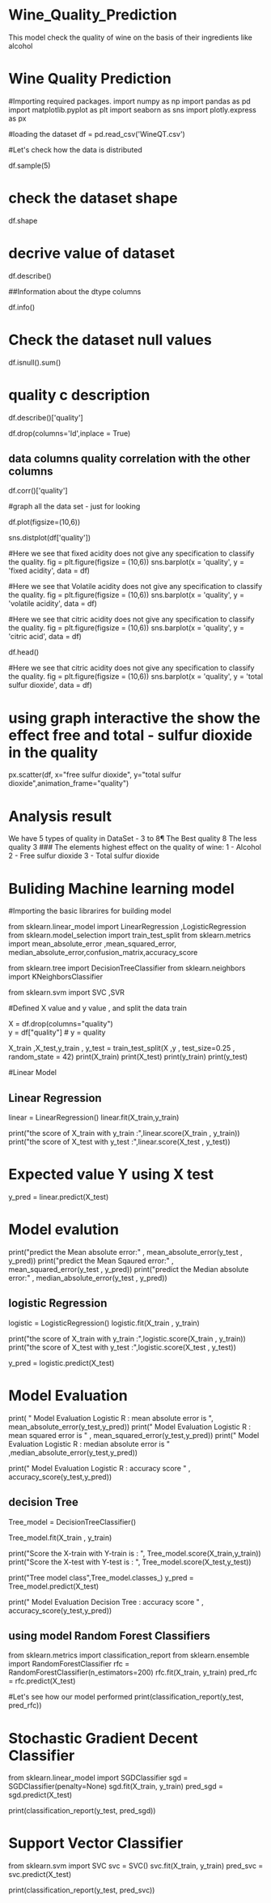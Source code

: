 # Wine_Quality_Prediction
This model check the quality of wine on the basis of their ingredients like alcohol
# Wine Quality Prediction

#Importing required packages.
import numpy as np
import pandas as pd
import matplotlib.pyplot as plt
import seaborn as sns
import plotly.express as px

#loading the dataset
df = pd.read_csv('WineQT.csv')

#Let's check how the data is distributed


df.sample(5)

# check the dataset shape


df.shape

# decrive value of dataset 

df.describe()

##Information about the dtype columns

df.info()

# Check the dataset null values

df.isnull().sum()

# quality c description
df.describe()['quality']

df.drop(columns='Id',inplace = True)

## data columns quality correlation with the  other columns
df.corr()['quality']

#graph all the data set - just for looking

df.plot(figsize=(10,6))

sns.distplot(df['quality'])

#Here we see that fixed acidity does not give any specification to classify the quality.
fig = plt.figure(figsize = (10,6))
sns.barplot(x = 'quality', y = 'fixed acidity', data = df)

#Here we see that Volatile acidity does not give any specification to classify the quality.
fig = plt.figure(figsize = (10,6))
sns.barplot(x = 'quality', y = 'volatile acidity', data = df)

#Here we see that citric  acidity does not give any specification to classify the quality.
fig = plt.figure(figsize = (10,6))
sns.barplot(x = 'quality', y = 'citric acid', data = df)

df.head()

#Here we see that citric  acidity does not give any specification to classify the quality.
fig = plt.figure(figsize = (10,6))
sns.barplot(x = 'quality', y = 'total sulfur dioxide', data = df)

# using graph interactive the show the effect free and total - sulfur dioxide in the quality

px.scatter(df, x="free sulfur dioxide", y="total sulfur dioxide",animation_frame="quality")

# Analysis result
We have 5 types of quality in DataSet - 3 to 8¶
The Best quality 8
The less quality 3 ### The elements highest effect on the quality of wine:
1 - Alcohol
2 - Free sulfur dioxide
3 - Total sulfur dioxide

# Buliding Machine learning model

#Importing the basic librarires for building model


from sklearn.linear_model import LinearRegression ,LogisticRegression
from sklearn.model_selection import train_test_split
from sklearn.metrics import mean_absolute_error ,mean_squared_error, median_absolute_error,confusion_matrix,accuracy_score

from sklearn.tree import DecisionTreeClassifier
from sklearn.neighbors import KNeighborsClassifier

from sklearn.svm import SVC ,SVR

#Defined X value and y value , and split the data train

X = df.drop(columns="quality")           
y = df["quality"]    # y = quality

X_train ,X_test,y_train , y_test = train_test_split(X ,y , test_size=0.25 , random_state = 42)
print(X_train)
print(X_test)
print(y_train)
print(y_test)

#Linear Model

## Linear Regression
linear = LinearRegression()
linear.fit(X_train,y_train)

print("the score of X_train with y_train :",linear.score(X_train , y_train))
print("the score of X_test with y_test :",linear.score(X_test , y_test))

# Expected value Y using X test
y_pred = linear.predict(X_test)

# Model evalution
print("predict the Mean absolute error:" , mean_absolute_error(y_test , y_pred))
print("predict the Mean Sqaured  error:" , mean_squared_error(y_test , y_pred))
print("predict the Median absolute error:" , median_absolute_error(y_test , y_pred))

## logistic Regression

logistic = LogisticRegression()
logistic.fit(X_train , y_train)

print("the score of X_train with y_train :",logistic.score(X_train , y_train))
print("the score of X_test with y_test :",logistic.score(X_test , y_test))

y_pred = logistic.predict(X_test)

# Model Evaluation
print( " Model Evaluation Logistic R : mean absolute error is ", mean_absolute_error(y_test,y_pred))
print(" Model Evaluation Logistic R : mean squared  error is " , mean_squared_error(y_test,y_pred))
print(" Model Evaluation Logistic R : median absolute error is " ,median_absolute_error(y_test,y_pred)) 

print(" Model Evaluation Logistic R : accuracy score " , accuracy_score(y_test,y_pred))

## decision Tree
Tree_model = DecisionTreeClassifier()

Tree_model.fit(X_train , y_train)

print("Score the X-train with Y-train is : ", Tree_model.score(X_train,y_train))
print("Score the X-test  with Y-test  is : ", Tree_model.score(X_test,y_test))

print("Tree model class",Tree_model.classes_)
y_pred = Tree_model.predict(X_test)

print(" Model Evaluation Decision Tree : accuracy score " , accuracy_score(y_test,y_pred))

## using model Random Forest Classifiers
from sklearn.metrics import classification_report
from sklearn.ensemble import RandomForestClassifier
rfc = RandomForestClassifier(n_estimators=200)
rfc.fit(X_train, y_train)
pred_rfc = rfc.predict(X_test)

#Let's see how our model performed
print(classification_report(y_test, pred_rfc))

# Stochastic Gradient Decent Classifier

from sklearn.linear_model import SGDClassifier
sgd = SGDClassifier(penalty=None)
sgd.fit(X_train, y_train)
pred_sgd = sgd.predict(X_test)

print(classification_report(y_test, pred_sgd))

# Support Vector Classifier

from sklearn.svm import SVC
svc = SVC()
svc.fit(X_train, y_train)
pred_svc = svc.predict(X_test)

print(classification_report(y_test, pred_svc))

